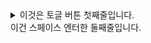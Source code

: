   
<details><summary>이것은 토글 버튼 첫째줄입니다.<br>이건 스페이스 엔터한 둘째줄입니다.</summary>  
토글 버튼 내용 START!  
변경변경!!@#!#@!#!#  
- [ ] todo  
- [x] todo완료  
  
**굵기**  
<ins>밑줄</ins>  
~~취소선~~  
`코드`  
_기울기_  
  
1. 숫자1  
1. 숫자2  
토글 버튼 내용 START!    
변경변경!!@#!#@!#!#    
- [ ] todo    
- [x] todo완료    
    
**굵기**    
<ins>밑줄</ins>    
~~취소선~~    
`코드`    
_기울기_    
    
1. 숫자1    
1. 숫자2    
</details>